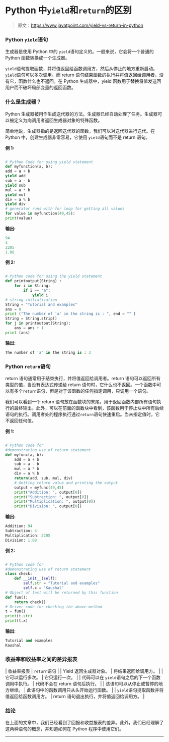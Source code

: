# Python 中`yield`和`return`的区别

> 原文：<https://www.javatpoint.com/yield-vs-return-in-python>

### Python `yield`语句

生成器是使用 Python 中的 `yield`语句定义的。一般来说，它会将一个普通的 Python 函数转换成一个生成器。

`yield`语句提取函数，并将值返回给函数调用方，然后从停止的地方重新启动。`yield`语句可以多次调用。而 return 语句结束函数的执行并将值返回给调用者。没有它，函数什么也不返回。在 Python 生成器中，yield 函数用于替换将值发送回用户而不破坏局部变量的返回函数。

### 什么是生成器？

Python 生成器被用作生成迭代器的方法。生成器已经自动处理了任务。生成器可以被定义为向调用者返回生成器对象的特殊函数。

简单地说，生成器指的是返回迭代器的函数，我们可以对迭代器进行迭代。在 Python 中，创建生成器非常容易，它使用 `yield`语句而不是 return 语句。

**例 1:**

```py

# Python Code for using yield statement 
def myfunction(a, b):
add = a + b
yield add
sub = a - b
yield sub
mul = a * b
yield mul
div = a % b
yield div
# generator runs with for loop for getting all values
for value in myfunction(49,45):
print(value)

```

**输出:**

```py
94
4
2205
1.08

```

**例 2:**

```py

# Python code for using the yield statement
def printoutput(String) : 
    for i in String: 
        if i == "a": 
            yield i  
# string initialization
String = "Tutorial and examples" 
ans = 0
print ("The number of 'a' in the string is : ", end = "" ) 
String = String.strip()   
for j in printoutput(String): 
    ans = ans + 1  
print (ans) 

```

**输出:**

```py
The number of 'a' in the string is : 3

```

### Python `return`语句

return 语句通常用于结束执行，并将值返回给调用者。return 语句可以返回所有类型的值，当没有表达式传递给 return 语句时，它什么也不返回。一个函数中可以有多个`return`语句，但是对于该函数的任何指定调用，只调用一个语句。

我们可以看到一个 return 语句放在函数块的末尾，用于返回函数内部所有语句执行的最终输出。此外，可以在前面的函数块中看到，该函数用于停止块中所有后续语句的执行。调用者处的程序执行通过`return`语句快速重启。当未指定值时，它不返回任何值。

**例 1:**

```py

# Python code for 
#demonstrating use of return statement
def myfunc(a, b):
    add = a + b
    sub = a - b
    mul = a * b
    div = a % b
    return(add, sub, mul, div)
    # Getting return value and printing the output
    output = myfunc(49,45)
    print("Addition: ", output[0])
    print("Subtraction: ", output[0])
    print("Multiplication: ", output[0])
    print("Division: ", output[0])

```

**输出:**

```py
Addition: 94
Subtraction: 4
Multiplication: 2205
Division: 1.08

```

**例 2:**

```py

# Python code for 
#demonstrating use of return statement
class check:  
    def __init__(self):  
        self.str = "Tutorial and examples"
        self.x = "Kaushal"         
# Object of test will be returned by this function
def fun():  
    return check()           
# Driver code for checking the above method
t = fun()   
print(t.str)  
print(t.x) 

```

**输出:**

```py
Tutorial and examples
Kaushal

```

### 收益率和收益率之间的差异报表

| 收益率报表 | `return`语句 |
| Yield 返回生成器对象。 | 将结果返回给调用方。 |
| 它可以运行多次。 | 它只运行一次。 |
| 代码可以在 `yield`语句之后的下一个函数调用中执行。 | 代码不会在 return 语句后执行。 |
| 该语句可以从停止或暂停的地方继续。 | 此语句中的函数调用只从头开始运行函数。 |
| `yield`语句提取函数并将值返回给函数调用方。 | return 语句退出执行，并将值返回给调用方。 |

### 结论

在上面的文章中，我们已经看到了回报和收益报表的差异。此外，我们已经理解了这两种语句的概念，并知道如何在 Python 程序中使用它们。

* * *